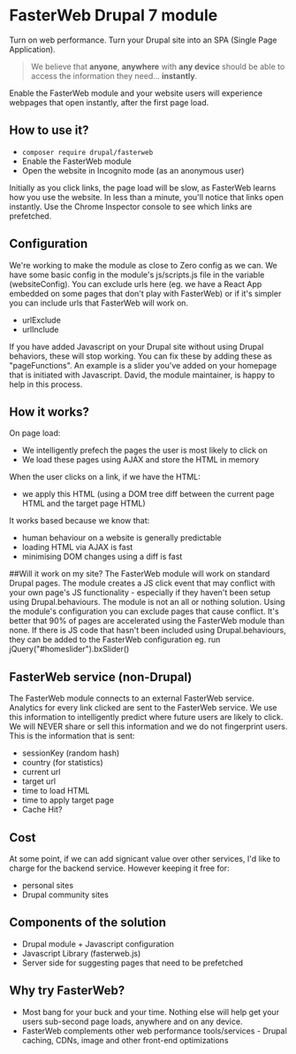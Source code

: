 # FasterWeb Drupal 7 module

Turn on web performance. Turn your Drupal site into an SPA (Single Page Application).

> We believe that **anyone**, **anywhere** with **any device** should be able to access the information they need... **instantly**.

Enable the FasterWeb module and your website users will experience webpages that open instantly, after the first page load.

## How to use it?

- `composer require drupal/fasterweb`
- Enable the FasterWeb module
- Open the website in Incognito mode (as an anonymous user)

Initially as you click links, the page load will be slow, as FasterWeb learns how you use the website. In less than a minute, you'll notice that links open instantly. Use the Chrome Inspector console to see which links are prefetched.

## Configuration

We're working to make the module as close to Zero config as we can. We have some basic config in the module's js/scripts.js file in the variable (websiteConfig). You can exclude urls here (eg. we have a React App embedded on some pages that don't play with FasterWeb) or if it's simpler you can include urls that FasterWeb will work on.

- urlExclude
- urlInclude

If you have added Javascript on your Drupal site without using Drupal behaviors, these will stop working. You can fix these by adding these as "pageFunctions". An example is a slider you've added on your homepage that is initiated with Javascript. David, the module maintainer, is happy to help in this process.

## How it works?

On page load:

- We intelligently prefech the pages the user is most likely to click on
- We load these pages using AJAX and store the HTML in memory

When the user clicks on a link, if we have the HTML:

- we apply this HTML (using a DOM tree diff between the current page HTML and the target page HTML)

It works based because we know that:

- human behaviour on a website is generally predictable
- loading HTML via AJAX is fast
- minimising DOM changes using a diff is fast

##Will it work on my site?
The FasterWeb module will work on standard Drupal pages. The module creates a JS click event that may conflict with your own page's JS functionality - especially if they haven't been setup using Drupal.behaviours. The module is not an all or nothing solution. Using the module's configuration you can exclude pages that cause conflict. It's better that 90% of pages are accelerated using the FasterWeb module than none. If there is JS code that hasn't been included using Drupal.behaviours, they can be added to the FasterWeb configuration eg. run jQuery("#homeslider").bxSlider()

## FasterWeb service (non-Drupal)

The FasterWeb module connects to an external FasterWeb service. Analytics for every link clicked are sent to the FasterWeb service. We use this information to intelligently predict where future users are likely to click. We will NEVER share or sell this information and we do not fingerprint users. This is the information that is sent:

- sessionKey (random hash)
- country (for statistics)
- current url
- target url
- time to load HTML
- time to apply target page
- Cache Hit?

## Cost

At some point, if we can add signicant value over other services, I'd like to charge for the backend service. However keeping it free for:

- personal sites
- Drupal community sites

## Components of the solution

- Drupal module + Javascript configuration
- Javascript Library (fasterweb.js)
- Server side for suggesting pages that need to be prefetched

## Why try FasterWeb?

- Most bang for your buck and your time. Nothing else will help get your users sub-second page loads, anywhere and on any device.
- FasterWeb complements other web performance tools/services - Drupal caching, CDNs, image and other front-end optimizations
